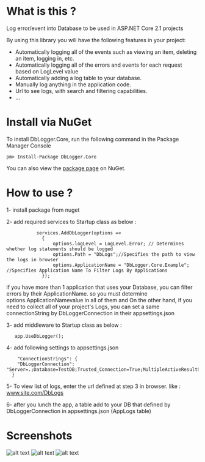 # What is this ?

Log error/event into Database to be used in ASP.NET Core 2.1 projects

By using this library you will have the following features in your project:
- Automatically logging all of the events such as viewing an item, deleting an item, logging in, etc.
- Automatically logging all of the errors and events for each request based on LogLevel value
- Automatically adding  a log table to your database.
- Manually log anything in the application code.
- Url to see logs, with search and filtering capabilities.
- ...
# Install via NuGet

To install DbLogger.Core, run the following command in the Package Manager Console
```code
pm> Install-Package DbLogger.Core
```
You can also view the [package page](https://www.nuget.org/packages/DbLogger.Core) on NuGet.

# How to use ?


1- install package from nuget

2- add required services to Startup class as below :

```code
           services.AddDbLogger(options =>
             {
                 options.logLevel = LogLevel.Error; // Determines whether log statements should be logged 
                 options.Path = "DbLogs";//Specifies the path to view the logs in browser
                 options.ApplicationName = "DbLogger.Core.Example"; //Specifies Application Name To Filter Logs By Applications
             });
```
if you have more than 1 application that uses your Database, you can filter errors by their ApplicationName. so you must determine options.ApplicationNamevalue in all of them
 and On the other hand, if you need to collect all of your project's Logs, you can set a same connectionString by DbLoggerConnection in their appsettings.json
 
3- add middleware to Startup class as below :

```code
   app.UseDbLogger();
```
4- add following settings to appsettings.json

```code
    "ConnectionStrings": {
    "DbLoggerConnection": "Server=.;Database=TestDB;Trusted_Connection=True;MultipleActiveResultSets=true",
  }
```
5- To view list of logs, enter the url defined at step 3 in browser. like : www.site.com/DbLogs

6- after you lunch the app, a table add to your DB that defined by DbLoggerConnection in appsettings.json (AppLogs table)

# Screenshots

![alt text](https://github.com/hamed-shirbandi/DbLogger.Core/blob/master/DbLogger.Core.Example/wwwroot/images/1.jpg)
![alt text](https://github.com/hamed-shirbandi/DbLogger.Core/blob/master/DbLogger.Core.Example/wwwroot/images/2.jpg)
![alt text](https://github.com/hamed-shirbandi/DbLogger.Core/blob/master/DbLogger.Core.Example/wwwroot/images/3.png)
